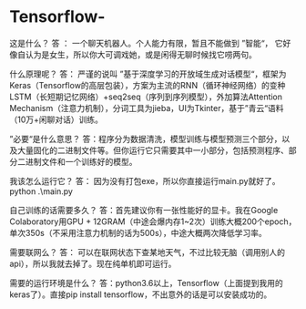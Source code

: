 # Tensorflow-

这是什么？
答 ： 一个聊天机器人。个人能力有限，暂且不能做到 ”智能“， 它好像自认为是女生，所以你大可调戏她，或是闲得无聊时候找它唠两句。

什么原理呢？
答： 严谨的说叫 ”基于深度学习的开放域生成对话模型“，框架为Keras（Tensorflow的高层包装），方案为主流的RNN（循环神经网络）的变种LSTM（长短期记忆网络）+seq2seq（序列到序列模型），外加算法Attention Mechanism（注意力机制），分词工具为jieba，UI为Tkinter，基于”青云“语料（10万+闲聊对话）训练。

”必要“是什么意思？
答：程序分为数据清洗，模型训练与模型预测三个部分，以及大量固化的二进制文件等。但你运行它只需要其中一小部分，包括预测程序、部分二进制文件和一个训练好的模型。

我该怎么运行它？
答： 因为没有打包exe，所以你直接运行main.py就好了。 python .\main.py

自己训练的话需要多久？
答：首先建议你有一张性能好的显卡。我在Google Colaboratory用GPU + 12GRAM（中途会爆内存1~2次）训练大概200个epoch，单次350s（不采用注意力机制的话为500s），中途大概两次降低学习率。

需要联网么？
答： 可以在联网状态下查某地天气，不过比较无脑（调用别人的api），所以我就去掉了。现在纯单机即可运行。

需要的运行环境是什么？
答：python3.6以上，Tensorflow（上面提到我用的keras了）。直接pip install tensorflow，不出意外的话是可以安装成功的。